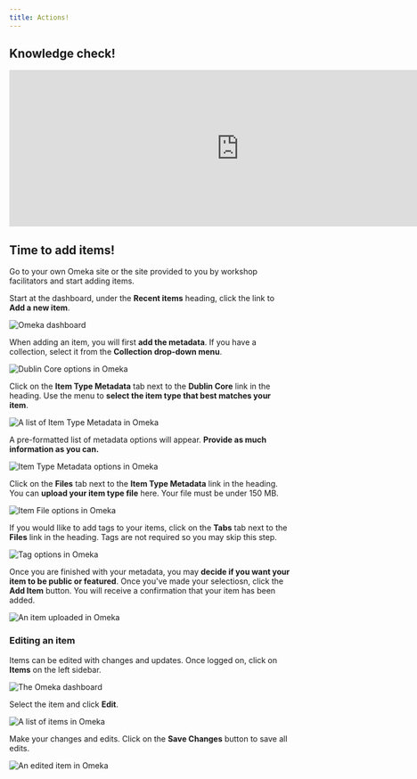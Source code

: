 ```yaml
---
title: Actions!
---
```


## Knowledge check!

<iframe src="http://libstory.ds.lib.uw.edu/h5p/wp-admin/admin-ajax.php?action=h5p_embed&id=6" width="823" height="281" frameborder="0" allowfullscreen="allowfullscreen"></iframe><script src="https://libstory.ds.lib.uw.edu/h5p/wp-content/plugins/h5p/h5p-php-library/js/h5p-resizer.js" charset="UTF-8"></script>

## Time to add items!

Go to your own Omeka site or the site provided to you by workshop facilitators and start adding items.

Start at the dashboard, under the **Recent items** heading, click the link to **Add a new item**.

<img src="/course-in-a-box/img/items_add1.png" alt="Omeka dashboard" class="img-fluid">

When adding an item, you will first **add the metadata**. If you have a collection, select it from the **Collection drop-down menu**.

<img src="/course-in-a-box/img/items_add2.png" alt="Dublin Core options in Omeka" class="img-fluid">

Click on the **Item Type Metadata** tab next to the **Dublin Core** link in the heading. Use the menu to **select the item type that best matches your item**.

<img src="/course-in-a-box/img/items_add3.png" alt="A list of Item Type Metadata in Omeka" class="img-fluid">

A pre-formatted list of metadata options will appear. **Provide as much information as you can.**

<img src="/course-in-a-box/img/items_add4.png" alt="Item Type Metadata options in Omeka" class="img-fluid">

Click on the **Files** tab next to the **Item Type Metadata** link in the heading. You can **upload your item type file** here. Your file must be under 150 MB.

<img src="/course-in-a-box/img/items_add5.png" alt="Item File options in Omeka" class="img-fluid">

If you would llike to add tags to your items, click on the **Tabs** tab next to the **Files** link in the heading. Tags are not required so you may skip this step.

<img src="/course-in-a-box/img/items_add6.png" alt="Tag options in Omeka" class="img-fluid">

Once you are finished with your metadata, you may **decide if you want your item to be public or featured**. Once you've made your selectiosn, click the **Add Item** button. You will receive a confirmation that your item has been added.

<img src="/course-in-a-box/img/items_add7.png" alt="An item uploaded in Omeka" class="img-fluid">

### Editing an item

Items can be edited with changes and updates. Once logged on, click on **Items** on the left sidebar.

<img src="/course-in-a-box/img/items_edit1.png" alt="The Omeka dashboard" class="img-fluid">

Select the item and click **Edit**.

<img src="/course-in-a-box/img/items_edit2.png" alt="A list of items in Omeka" class="img-fluid">

Make your changes and edits. Click on the **Save Changes** button to save all edits.

<img src="/course-in-a-box/img/items_edit3.png" alt="An edited item in Omeka" class="img-fluid">
